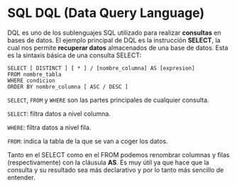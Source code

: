 # SQL DQL (Data Query Language)

DQL es uno de los sublenguajes SQL utilizado para realizar **consultas** en bases de datos. El ejemplo principal de DQL es la instrucción **SELECT**, la cual nos permite **recuperar datos** almacenados de una base de datos.
Esta es la sintaxis básica de una consulta SELECT:
```
SELECT [ DISTINCT ] [ * ] / [nombre_columna] AS [expresion]
FROM nombre_tabla 
WHERE condicion
ORDER BY nombre_columna [ ASC / DESC ]
```
`SELECT`, `FROM` y `WHERE` son las partes principales de cualquier consulta. 

`SELECT`: filtra datos a nivel columna. 

`WHERE`: filtra datos a nivel fila.

`FROM`: indica la tabla de la que se van a coger los datos.

Tanto en el SELECT como en el FROM podemos renombrar columnas y filas (respectivamente) con la cláusula **AS**. Es muy útil ya que hace que la consulta y su resultado sea más declarativo y por lo tanto más sencillo de entender.
